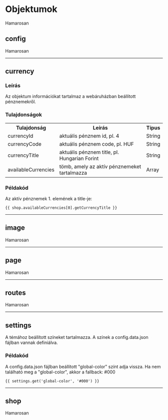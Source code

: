 # Objektumok

Hamarosan

## config

Hamarosan

---
## currency
### Leírás
Az objektum információkat tartalmaz a webáruházban beállított pénznemekről.
### Tulajdonságok

<table>
<tr>
    <th>Tulajdonság</th>
    <th>Leírás</th>
    <th>Típus</th>
</tr>
<tr>
    <td>currencyId</td>
    <td>aktuális pénznem id, pl. 4</td>
    <td>String</td>
</tr>
<tr>
    <td>currencyCode</td>
    <td>aktuális pénznem code, pl. HUF</td>
    <td>String</td>
</tr>
<tr>
    <td>currencyTitle</td>
    <td>aktuális pénznem title, pl. Hungarian Forint</td>
    <td>String</td>
</tr>
<tr>
    <td>availableCurrencies</td>
    <td>tömb, amely az aktív pénznemeket tartalmazza</td>
    <td>Array</td>
</tr>
</table>

### Példakód
Az aktív pénznemek 1. elemének a title-je:
``` 
{{ shop.availableCurrencies[0].getCurrencyTitle }}
```
---

## image

Hamarosan

---

## page

Hamarosan

---

## routes

Hamarosan

---

## settings
A témához beállított színeket tartalmazza. A színek a config.data.json fájlban vannak definiálva.

### Példakód
A config.data.json fájlban beállított "global-color" színt adja vissza. Ha nem található meg a "global-color", akkor a fallback: #000
``` 
{{ settings.get('global-color', '#000') }}
```

---

## shop

Hamarosan

